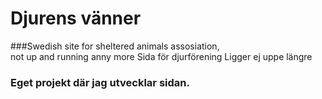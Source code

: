 # Djurens vänner 
###Swedish site for sheltered animals assosiation,  
not up and running anny more
Sida för djurförening
Ligger ej uppe längre

### Eget projekt där jag utvecklar sidan. 


